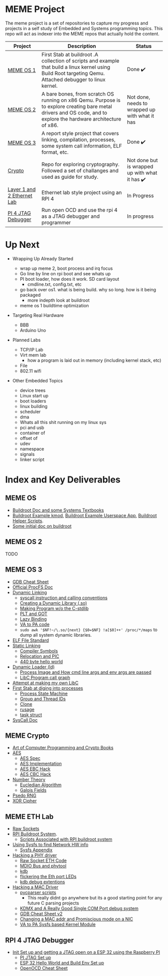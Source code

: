# MEME Project

The meme project is a set of repositories to capture my progress and projects in a self study of Embedded and Systems programming topics. This repo will act as indexer into the MEME repos that actually hold the content.

| Project | Description | Status |
| --- | --- | --- |
| [MEME OS 1](https://github.com/tanner-johnson2718/MEME_OS) | First Stab at buildroot .A collection of scripts and example that build a linux kernel using Build Root targeting Qemu. Attached debugger to linux kernel. | Done :heavy_check_mark: |
| [MEME OS 2](https://github.com/tanner-johnson2718/MEME_OS_2) | A bare bones, from scratch OS running on x86 Qemu. Purpose is to explore creating bare metal drivers and OS code, and to explore the hardware architecture of x86. | Not done, needs to wrapped up with what it has |
| [MEME OS 3](https://github.com/tanner-johnson2718/MEME_OS_3) | A report style project that covers linking, compilation, processes, some system call information, ELF format, etc.| Done :heavy_check_mark: |
| [Crypto](https://github.com/tanner-johnson2718/Crypto) | Repo for exploring cryptography. Followed a set of challanges and used as guide for study. | Not done but is wrapped up with what it has :heavy_check_mark: |
| [Layer 1 and 2 Ethernet Lab](https://github.com/tanner-johnson2718/MEME_ETH_LAB) | Ethernet lab style project using an RPI 4 | In Progress |
| [PI 4 JTAG Debugger](https://github.com/tanner-johnson2718/PI_JTAG_DBGR) | Run open OCD and use the rpi 4 as a JTAG debugger and programmer | In progress | 

# Up Next

* Wrapping Up Already Started
    * wrap up meme 2, boot process and irq focus 
    * Go line by line on rpi boot and see whats up
    * PI boot loader,  how does it work. SD card layout
        * cmdline.txt, config.txt, etc
    * go back over os1. what is being build. why so long. how is it being packaged
        * more indepth look at buildroot
    * meme os 1 buildtime optimization

* Targeting Real Hardware
    * BBB
    * Arduino Uno

* Planned Labs
    * TCP/IP Lab
    * Virt mem lab
        * how a program is laid out in memory (including kernel stack, etc)
    * File
    * 802.11 wifi 

* Other Embedded Topics
    * device trees
    * Linux start up
    * boot loaders
    * linux building
    * scheduler
    * dma
    * Whats all this shit running on my linux sys
    * pci and usb
    * container of
    * offset of
    * udev
    * namespace
    * signals
    * linker script

# Index and Key Deliverables

## MEME OS

* [Buildroot Doc and some Systems Textbooks](https://github.com/tanner-johnson2718/MEME_OS/tree/master/docs)
* [Buildroot Example kmod](https://github.com/tanner-johnson2718/MEME_OS/tree/master/kernel-modules/hellomod), [Buildroot Example Userspace App](https://github.com/tanner-johnson2718/MEME_OS/tree/master/user-apps/hello), [Buildroot Helper Scripts](https://github.com/tanner-johnson2718/MEME_OS/tree/master/scripts).
* [Some initial doc on buildroot](https://github.com/tanner-johnson2718/MEME_OS/tree/master#buildroot-and-linux-menuconfig)

## MEME OS 2

TODO

## MEME OS 3

* [GDB Cheat Sheet](https://github.com/tanner-johnson2718/MEME_OS_3/tree/main/Appendix/GDB#my-gdb-cheat-sheet)
* [Official ProcFS Doc](https://docs.kernel.org/filesystems/proc.html)
* [Dynamic Linking](https://github.com/tanner-johnson2718/MEME_OS_3/tree/main/Dynamic_Linking)
    * [syscall instruction and calling conventions](https://github.com/tanner-johnson2718/MEME_OS_3/tree/main/Dynamic_Linking#exercise-make-your-own-print-shared-library)
    * [Creating a Dynamic Library (.so)](https://github.com/tanner-johnson2718/MEME_OS_3/tree/main/Dynamic_Linking#exercise-make-your-own-print-shared-library)
    * [Making Program w/o the C-stdlib](https://github.com/tanner-johnson2718/MEME_OS_3/tree/main/Dynamic_Linking#exercise-make-your-own-print-shared-library)
    * [PLT and GOT](https://github.com/tanner-johnson2718/MEME_OS_3/tree/main/Dynamic_Linking#got-and-plt)
    * [Lazy Binding](https://github.com/tanner-johnson2718/MEME_OS_3/tree/main/Dynamic_Linking#lazy-binding)
    * [VA to PA code](https://github.com/tanner-johnson2718/MEME_OS_3/tree/main/Dynamic_Linking#physical-addresses-and-multiple-users)
    * `sudo awk '$NF!~/\.so/{next} {$0=$NF} !a[$0]++' /proc/*/maps` to dump all system dynamic libraries.
* [ELF File Standard](https://github.com/tanner-johnson2718/MEME_OS_3/tree/main/Hello_World#overview0)
* [Static Linking](https://github.com/tanner-johnson2718/MEME_OS_3/tree/main/Linking)
    * [Compiler Symbols](https://github.com/tanner-johnson2718/MEME_OS_3/tree/main/Linking#globals-locals-externs-functions-and-their-symbols)
    * [Relocation and PIC](https://github.com/tanner-johnson2718/MEME_OS_3/tree/main/Linking#relocation)
    * [440 byte hello world](https://github.com/tanner-johnson2718/MEME_OS_3/tree/main/Linking#exercise-create-a-minimal-hello-world)
* [Dynamic Loader (ld)](https://github.com/tanner-johnson2718/MEME_OS_3/tree/main/Loading)
    * [Process Image and How cmd line args and env args are passed](https://github.com/tanner-johnson2718/MEME_OS_3/tree/main/Loading#command-line-args-and-environment-variables)
    * [LibC Program call graph](https://github.com/tanner-johnson2718/MEME_OS_3/tree/main/Loading#libc-and-dynamic-linker-invocation)
* [Attempt at making my own LibC](https://github.com/tanner-johnson2718/MEME_OS_3/tree/main/MEME_Lib)
* [First Stab at diging into processes](https://github.com/tanner-johnson2718/MEME_OS_3/tree/main/Processes)
    * [Process State Machine](https://github.com/tanner-johnson2718/MEME_OS_3/tree/main/Processes#process-creation-manipulation-and-execution)
    * [Group and Thread IDs](https://github.com/tanner-johnson2718/MEME_OS_3/tree/main/Processes#ids)
    * [Clone](https://github.com/tanner-johnson2718/MEME_OS_3/tree/main/Processes#ids)
    * [rusage](https://github.com/tanner-johnson2718/MEME_OS_3/tree/main/Processes#runtime-stats)
    * [task struct](https://github.com/tanner-johnson2718/MEME_OS_3/tree/main/Processes#linux-proc--task-structure)
* [SysCall Doc](https://github.com/tanner-johnson2718/MEME_OS_3/blob/main/System_Calls/README.md#exercise-make-your-own-syscall)

## MEME Crypto

* [Art of Computer Programming and Crypto Books](https://github.com/tanner-johnson2718/Crypto)
* [AES](https://github.com/tanner-johnson2718/Crypto/tree/master/AES)
    * [AES Spec](https://github.com/tanner-johnson2718/Crypto/blob/master/AES/AES_FIPS197.pdf)
    * [AES Implementation](https://github.com/tanner-johnson2718/Crypto/blob/master/AES/aes.py)
    * [AES EBC Hack](https://github.com/tanner-johnson2718/Crypto/blob/master/AES/aes_ebc_break.py)
    * [AES CBC Hack](https://github.com/tanner-johnson2718/Crypto/blob/master/AES/cbc_bit_flip.py)
* [Number Theory](https://github.com/tanner-johnson2718/Crypto/tree/master/number_theory)
    * [Eucledian Algorithm](https://github.com/tanner-johnson2718/Crypto/blob/master/number_theory/Euclidean_Algo.pdf)
    * [Galois Fields](https://github.com/tanner-johnson2718/Crypto/blob/master/number_theory/galois.pdf)
* [Psedo RNG](https://github.com/tanner-johnson2718/Crypto/tree/master/prng)
* [XOR Cipher](https://github.com/tanner-johnson2718/Crypto/tree/master/xor_cipher)

## MEME ETH Lab

* [Raw Sockets](https://github.com/tanner-johnson2718/MEME_ETH_LAB/tree/master/external_packages/ethraw)
* [RPI Buildroot System](https://github.com/tanner-johnson2718/MEME_ETH_LAB/tree/master/P2.2).
    * [Scripts Associated with RPI buildroot system](https://github.com/tanner-johnson2718/MEME_ETH_LAB/tree/master/P2.2)
* [Using Sysfs to find Network HW info](https://github.com/tanner-johnson2718/MEME_ETH_LAB/tree/master/P2.1#using-sysfs-to-play-with-rpi-eth-devices)
    * [Sysfs Appendix](https://github.com/tanner-johnson2718/MEME_ETH_LAB/tree/master/P2.1#sysfs-appendix)
* [Hacking a PHY driver](https://github.com/tanner-johnson2718/MEME_ETH_LAB/blob/master/P2.2/README.md#hacking-the-bcm54213pe-driver)
    * [Raw Socket ETH Code](https://github.com/tanner-johnson2718/MEME_ETH_LAB/tree/master/extern_packages/ethraw)
    * [MDIO Bus and phytool](https://github.com/tanner-johnson2718/MEME_ETH_LAB/blob/master/P2.2/README.md#mdio-bus-hacking)
    * [kdb](https://github.com/tanner-johnson2718/MEME_ETH_LAB/blob/master/P2.2/README.md#setting-up-the-debug-environment)
    * [flickering the Eth port LEDs](https://github.com/tanner-johnson2718/MEME_ETH_LAB/blob/master/P2.2/README.md#messing-with-the-leds)
    * [kdb debug extentions](https://github.com/tanner-johnson2718/MEME_ETH_LAB/tree/master/extern_packages/kdbhelper)
* [Hacking a MAC Driver](https://github.com/tanner-johnson2718/MEME_ETH_LAB/tree/master/P2.3)
    * [pycparser scripts](https://github.com/tanner-johnson2718/MEME_ETH_LAB/tree/master/scripts/cpygdb)
        * This really didnt go anywhere but its a good starting point for any future C parsing projects
    * [KDMX and A Really Good Single COM Port debug system](https://github.com/tanner-johnson2718/MEME_ETH_LAB/blob/master/P2.3/gdb_revisited.md)
    * [GDB Cheat Sheet v2](https://github.com/tanner-johnson2718/MEME_ETH_LAB/blob/master/P2.3/gdb_revisited.md#gdb-cheat-sheet-20)
    * [Changing a MAC addr and Promiscious mode on a NIC](https://github.com/tanner-johnson2718/MEME_ETH_LAB/blob/master/P2.3/init_notes.md)
    * [VA to PA Sysfs based Kernel Module](https://github.com/tanner-johnson2718/MEME_ETH_LAB/tree/master/extern_packages/v2p)

## RPI 4 JTAG Debugger

* [Init Set up and getting a JTAG open on a ESP 32 using the Raspberry PI](https://github.com/tanner-johnson2718/PI_JTAG_DBGR/blob/master/Init_PI_JTAG_Test.md)
    * [PI JTAG Set up](https://github.com/tanner-johnson2718/PI_JTAG_DBGR/blob/master/Init_PI_JTAG_Test.md#init-pi-os-set-up)
    * [ESP 32 Hello World and Build Env Set up](https://github.com/tanner-johnson2718/PI_JTAG_DBGR/blob/master/Init_PI_JTAG_Test.md#esp-32-set-up)
    * [OpenOCD Cheat Sheet](https://github.com/tanner-johnson2718/PI_JTAG_DBGR/blob/master/Init_PI_JTAG_Test.md#openocd-and-remote-debugging)